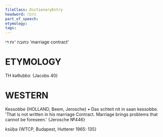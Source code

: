 ```yaml
---
fileClass: DictionaryEntry
headword: כּתובה
part_of_speech: 
etymology: 
tags: 
---
```

כּתובה
־ות
די
'marriage contract'

ETYMOLOGY
===========
TH kəθubbɔː
{Jacobs 40}

WESTERN
========

Kessobbe {HOLLAND, Beem, Jerosche}
	•	Das schteit nit in saan kessobbe. 'That is not written in his marriage Contract. Marriage brings problems that cannot be foreseen.' {Jerosche №446}

ksüḅə {WTCP, Budapest, Hutterer 1965: 135}

